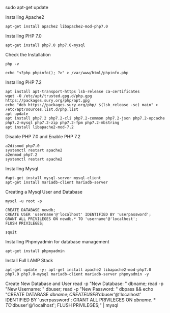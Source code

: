 


sudo apt-get update

Installing Apache2

    apt-get install apache2 libapache2-mod-php7.0

Installing PHP 7.0

    apt-get install php7.0 php7.0-mysql

Check the Installation

    php -v

    echo "<?php phpinfo(); ?>" > /var/www/html/phpinfo.php

Installing PHP 7.2

    apt install apt-transport-https lsb-release ca-certificates
    wget -O /etc/apt/trusted.gpg.d/php.gpg https://packages.sury.org/php/apt.gpg
    echo "deb https://packages.sury.org/php/ $(lsb_release -sc) main" > /etc/apt/sources.list.d/php.list
    apt update
    apt install php7.2 php7.2-cli php7.2-common php7.2-json php7.2-opcache php7.2-mysql php7.2-zip php7.2-fpm php7.2-mbstring
    apt install libapache2-mod-7.2

Disable PHP 7.0 and Enable PHP 7.2

    a2dismod php7.0
    systemctl restart apache2
    a2enmod php7.2
    systemctl restart apache2

Installing Mysql

    #apt-get install mysql-server mysql-client
    apt-get install mariadb-client mariadb-server

Creating a Mysql User and Database

    mysql -u root -p

    CREATE DATABASE newdb;
    CREATE USER 'username'@'localhost' IDENTIFIED BY 'userpassword';
    GRANT ALL PRIVILEGES ON newdb.* TO 'username'@'localhost';
    FLUSH PRIVILEGES;

    squit


Installing Phpmyadmin for database management

    apt-get install phpmyadmin


Install Full LAMP Stack

    apt-get update -y; apt-get install apache2 libapache2-mod-php7.0 php7.0 php7.0-mysql mariadb-client mariadb-server phpmyadmin -y

Create New Database and User
    read -p "New Database: " dbname; read -p "New Username: " dbuser; read -p "New Password: " dbpass && echo "CREATE DATABASE $dbname; CREATE USER '$dbuser'@'localhost' IDENTIFIED BY 'userpassword'; GRANT ALL PRIVILEGES ON $dbname.* TO '$dbuser'@'localhost'; FLUSH PRIVILEGES;" | mysql